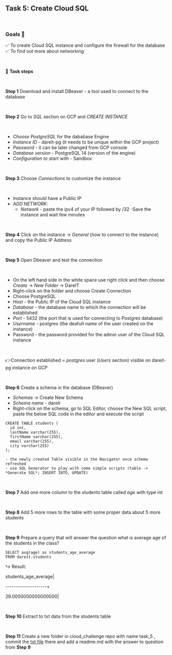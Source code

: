 ## Task 5: Create Cloud SQL

</br>

### Goals 🎯 </br> 
  :white_check_mark: To create Cloud SQL instance and configure the firewall for the database </br>
  :white_check_mark: To find out more about networking </br>
  
</br>

💪 **Task steps**

</br>

**Step 1** Download and install DBeaver - a tool used to connect to the database

</br>

**Step 2** Go to *SQL* section on GCP and *CREATE INSTANCE*

</br>

  -  *Choose PostgreSQL* for the dababase Engine
  -  *Instance ID* - dareit-pg (it needs to be unique within the GCP project)
  -  *Password* - it can be later changed from GCP console
  -  *Database version* - PostgreSQL 14 (version of the engine)
  -  *Configuration to start with* - Sandbox 

</br>

**Step 3** Choose *Connections* to customize the instance

</br>

  - Instance should have a Public IP </br>
  - *ADD NETWORK*:
    - *Network* - paste the ipv4 of your IP followed by /32
  -Save the instance and wait few minutes
  
</br>

**Step 4** Click on the instance ->  *General* (how to connect to the instance) and copy the Public IP Address

</br>

**Step 5** Open Dbeaver and test the connection

</br>

  - On the left hand side in the white space use right click and then choose *Create* -> *New Folder* -> DareIT
  - Right-click on the folder and choose Create Connection
  - Choose PostgreSQL
  - *Host* - the Public IP of the Cloud SQL instance
  - *Database* - the database name to which the connection will be established
  - *Port* - 5432 (the port that is used for connecting to Postgres database)
  - *Username* - postgres (the deafult name of the user created on the instance)
  - Password - the password provided for the admin user of the Cloud SQL instance

</br>

👉Connection established = *postgres* user (*Users* section) visible on dareit-pg instance on GCP

</br>

**Step 6** Create a schema in the database (DBeaver)

  - *Schemas* -> Create New Schema
  - *Schema name* - dareit
  - Right-click on the schema, go to SQL Editor, choose the New SQL script, paste the below SQL code in the editor and execute the script

  ```
CREATE TABLE students (
    id int,
    lastName varchar(255),
    firstName varchar(255),
    email varchar(255),
    city varchar(255)
);
```
    - the newly created Table visible in the Navigator once schema refreshed 
    - use SQL Generator to play with some simple scripts (table -> *Generate SQL*; INSERT INTO, UPDATE)

</br>

**Step 7** Add one more column to the students table called *age* with type int

</br>

**Step 8** Add 5 more rows to the table with some proper data about 5 more students

</br>

**Step 9** Prepare a query that will answer the question what is average age of the students in the class? 

```
SELECT avg(age) as students_age_average
FROM dareit.students
```

↪️ Result: 


students_age_average|


--------------------+

29.0000000000000000|

</br>

**Step 10** Extract to txt data from the students table

</br>

**Step 11** Create a new folder in cloud_challenge repo with name task_5 , commit the [txt file](https://github.com/IKRadwan/cloud_challenge/blob/main/task_5/students_table.txt) there and add a readme.md with the answer to question from **Step 9**

